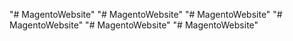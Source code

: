 "# MagentoWebsite" 
"# MagentoWebsite" 
"# MagentoWebsite" 
"# MagentoWebsite" 
"# MagentoWebsite" 
"# MagentoWebsite" 
